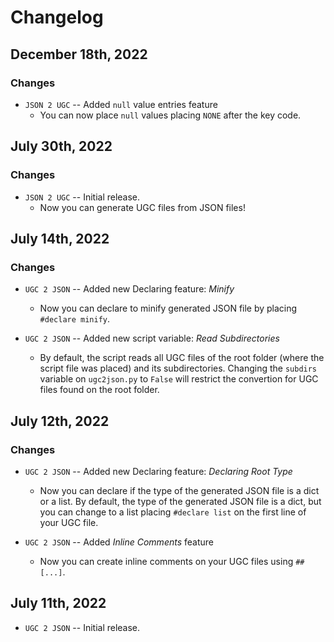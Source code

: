 # Changelog

## December 18th, 2022
### Changes
  - `JSON 2 UGC` -- Added `null` value entries feature
    - You can now place `null` values placing `NONE` after the key code.

## July 30th, 2022
### Changes
  - `JSON 2 UGC` -- Initial release.
    - Now you can generate UGC files from JSON files!

## July 14th, 2022
### Changes
- `UGC 2 JSON` -- Added new Declaring feature: _Minify_
  - Now you can declare to minify generated JSON file by placing `#declare minify`.

- `UGC 2 JSON` -- Added new script variable: _Read Subdirectories_
  - By default, the script reads all UGC files of the root folder (where the script file was placed) and its subdirectories. Changing the `subdirs` variable on `ugc2json.py` to `False` will restrict the convertion for UGC files found on the root folder.

## July 12th, 2022
### Changes
- `UGC 2 JSON` -- Added new Declaring feature: _Declaring Root Type_
  - Now you can declare if the type of the generated JSON file is a dict or a list. By default, the type of the generated JSON file is a dict, but you can change to a list placing `#declare list` on the first line of your UGC file.

- `UGC 2 JSON` -- Added _Inline Comments_ feature
  - Now you can create inline comments on your UGC files using `## [...]`.

## July 11th, 2022
- `UGC 2 JSON` -- Initial release.

